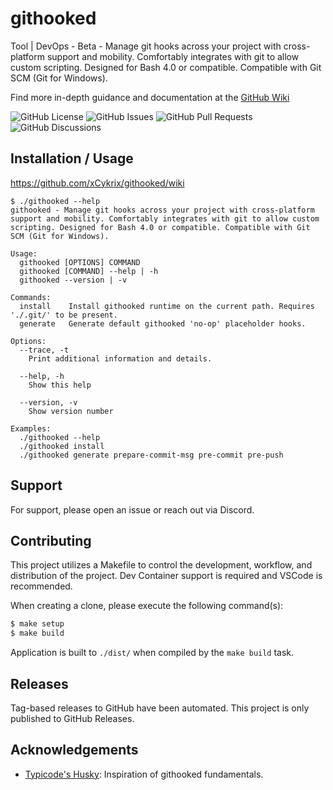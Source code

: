 
# githooked

Tool | DevOps - Beta - Manage git hooks across your project with cross-platform support and mobility. Comfortably integrates with git to allow custom scripting. Designed for Bash 4.0 or compatible. Compatible with Git SCM (Git for Windows).

Find more in-depth guidance and documentation at the [GitHub Wiki](https://github.com/xCykrix/githooked/wiki)

![GitHub License](https://img.shields.io/github/license/xCykrix/githooked?style=for-the-badge&logo=github&cacheSeconds=86400)
![GitHub Issues](https://img.shields.io/github/issues/xCykrix/githooked?style=for-the-badge&logo=github&cacheSeconds=3600)
![GitHub Pull Requests](https://img.shields.io/github/issues-pr/xCykrix/githooked?style=for-the-badge&logo=github&cacheSeconds=3600)
![GitHub Discussions](https://img.shields.io/github/discussions/xCykrix/githooked?style=for-the-badge&logo=github&cacheSeconds=3600)

## Installation / Usage

https://github.com/xCykrix/githooked/wiki

```
$ ./githooked --help
githooked - Manage git hooks across your project with cross-platform support and mobility. Comfortably integrates with git to allow custom scripting. Designed for Bash 4.0 or compatible. Compatible with Git SCM (Git for Windows).

Usage:
  githooked [OPTIONS] COMMAND
  githooked [COMMAND] --help | -h
  githooked --version | -v

Commands:
  install    Install githooked runtime on the current path. Requires './.git/' to be present.
  generate   Generate default githooked 'no-op' placeholder hooks.

Options:
  --trace, -t
    Print additional information and details.

  --help, -h
    Show this help

  --version, -v
    Show version number

Examples:
  ./githooked --help
  ./githooked install
  ./githooked generate prepare-commit-msg pre-commit pre-push
```

## Support

For support, please open an issue or reach out via Discord.

## Contributing

This project utilizes a Makefile to control the development, workflow, and distribution of the project. Dev Container support is required and VSCode is recommended.

When creating a clone, please execute the following command(s):

```sh
$ make setup
$ make build
```

Application is built to `./dist/` when compiled by the `make build` task.

## Releases

Tag-based releases to GitHub have been automated. This project is only published to GitHub Releases.

## Acknowledgements

- [Typicode's Husky](https://github.com/typicode/husky): Inspiration of githooked fundamentals.

